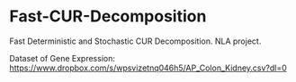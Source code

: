 # Fast-CUR-Decomposition
Fast Deterministic and Stochastic CUR Decomposition. NLA project.

Dataset of Gene Expression: https://www.dropbox.com/s/wpsvizetnq046h5/AP_Colon_Kidney.csv?dl=0
